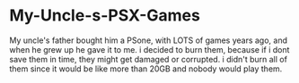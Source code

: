 # My-Uncle-s-PSX-Games
My uncle's father bought him a PSone, with LOTS of games years ago, and when he grew up he gave it to me. i decided to burn them, because if i dont save them in time, they might get damaged or corrupted. i didn't burn all of them since it would be like more than 20GB and nobody would play them.
